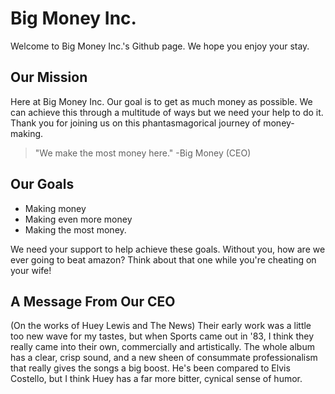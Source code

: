 # Big Money Inc.
Welcome to Big Money Inc.'s Github page. We hope you enjoy your stay.

## Our Mission
Here at Big Money Inc. Our goal is to get as much money as possible. We can achieve this through a multitude of ways but we need your help to do it.
Thank you for joining us on this phantasmagorical journey of money-making.

>"We make the most money here." -Big Money (CEO)

## Our Goals
- Making money
- Making even more money
- Making the most money.

We need your support to help achieve these goals. Without you, how are we ever going to beat amazon? Think about that one while you're cheating on your wife!

## A Message From Our CEO
(On the works of Huey Lewis and The News) Their early work was a little too new wave for my tastes, but when Sports came out in '83, I think they really came into their own, commercially and artistically. The whole album has a clear, crisp sound, and a new sheen of consummate professionalism that really gives the songs a big boost. He's been compared to Elvis Costello, but I think Huey has a far more bitter, cynical sense of humor.
